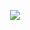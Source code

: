 <!DOCTYPE html>
<html>
  <head></head>
  <body>
    <br />
    <br />
    <br />
    <br />
    <br />
    <br />
    <center>
      <img src=".glman99/glman99.github.io/IMG_1088.jpg" />
    </center>
  </body>
</html>
